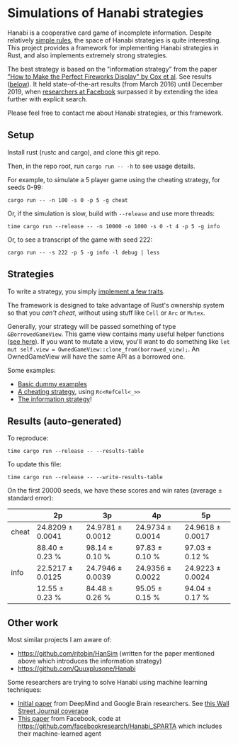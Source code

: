 # Simulations of Hanabi strategies

Hanabi is a cooperative card game of incomplete information.
Despite relatively [simple rules](https://boardgamegeek.com/article/10670613#10670613),
the space of Hanabi strategies is quite interesting.
This project provides a framework for implementing Hanabi strategies in Rust, and also implements extremely strong strategies.

The best strategy is based on the "information strategy" from the paper ["How to Make the Perfect Fireworks Display" by Cox et al](https://www.jstor.org/stable/10.4169/math.mag.88.5.323).  See results ([below](#results)).
It held state-of-the-art results (from March 2016) until December 2019, when [researchers at Facebook](https://arxiv.org/abs/1912.02318) surpassed it by extending the idea further with explicit search.

Please feel free to contact me about Hanabi strategies, or this framework.

## Setup

Install rust (rustc and cargo), and clone this git repo.

Then, in the repo root, run `cargo run -- -h` to see usage details.

For example, to simulate a 5 player game using the cheating strategy, for seeds 0-99:
```
cargo run -- -n 100 -s 0 -p 5 -g cheat
```

Or, if the simulation is slow, build with `--release` and use more threads:
```
time cargo run --release -- -n 10000 -o 1000 -s 0 -t 4 -p 5 -g info
```

Or, to see a transcript of the game with seed 222:
```
cargo run -- -s 222 -p 5 -g info -l debug | less
```

## Strategies

To write a strategy, you simply [implement a few traits](src/strategy.rs).

The framework is designed to take advantage of Rust's ownership system
so that you *can't cheat*, without using stuff like `Cell` or `Arc` or `Mutex`.

Generally, your strategy will be passed something of type `&BorrowedGameView`.
This game view contains many useful helper functions ([see here](src/game.rs)).
If you want to mutate a view, you'll want to do something like
`let mut self.view = OwnedGameView::clone_from(borrowed_view);`.
An OwnedGameView will have the same API as a borrowed one.

Some examples:

- [Basic dummy examples](src/strategies/examples.rs)
- [A cheating strategy](src/strategies/cheating.rs), using `Rc<RefCell<_>>`
- [The information strategy](src/strategies/information.rs)!

## Results (auto-generated)

To reproduce:
```
time cargo run --release -- --results-table
```

To update this file:
```
time cargo run --release -- --write-results-table
```

On the first 20000 seeds, we have these scores and win rates (average ± standard error):

|         |   2p    |   3p    |   4p    |   5p    |
|---------|------------------|------------------|------------------|------------------|
| cheat   | 24.8209 ± 0.0041 | 24.9781 ± 0.0012 | 24.9734 ± 0.0014 | 24.9618 ± 0.0017 |
|         | 88.40 ± 0.23 % | 98.14 ± 0.10 % | 97.83 ± 0.10 % | 97.03 ± 0.12 % |
| info    | 22.5217 ± 0.0125 | 24.7946 ± 0.0039 | 24.9356 ± 0.0022 | 24.9223 ± 0.0024 |
|         | 12.55 ± 0.23 % | 84.48 ± 0.26 % | 95.05 ± 0.15 % | 94.04 ± 0.17 % |

## Other work

Most similar projects I am aware of:
- https://github.com/rjtobin/HanSim (written for the paper mentioned above which introduces the information strategy)
- https://github.com/Quuxplusone/Hanabi

Some researchers are trying to solve Hanabi using machine learning techniques:
- [Initial paper](https://www.sciencedirect.com/science/article/pii/S0004370219300116) from DeepMind and Google Brain researchers. See [this Wall Street Journal coverage](https://www.wsj.com/articles/why-the-card-game-hanabi-is-the-next-big-hurdle-for-artificial-intelligence-11553875351)
- [This paper](https://arxiv.org/abs/1912.02318) from Facebook, code at https://github.com/facebookresearch/Hanabi_SPARTA which includes their machine-learned agent
